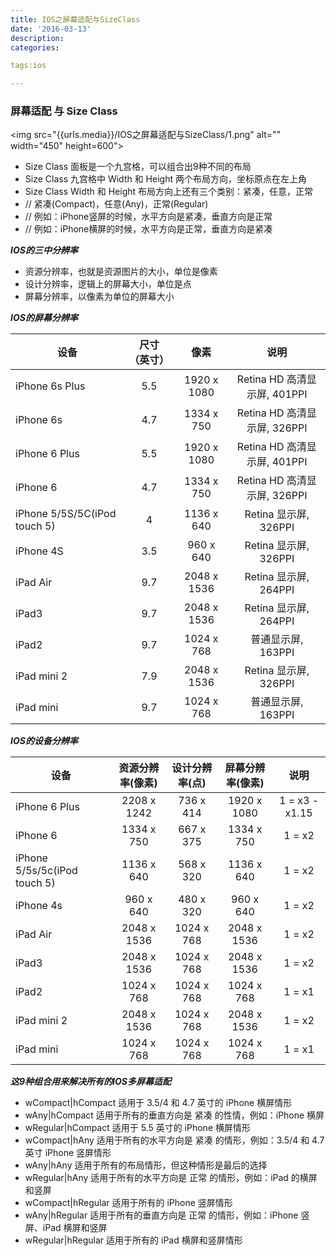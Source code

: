 ```yaml
---
title: IOS之屏幕适配与SizeClass
date: '2016-03-13'
description:
categories:

tags:ios

---
```


>

### 屏幕适配 与 Size Class

>

<img src="{{urls.media}}/IOS之屏幕适配与SizeClass/1.png" alt="" width="450" height=600">

>

* Size Class 面板是一个九宫格，可以组合出9种不同的布局
* Size Class 九宫格中 Width 和 Height 两个布局方向，坐标原点在左上角 
* Size Class Width 和 Height 布局方向上还有三个类别：紧凑，任意，正常
* // 紧凑(Compact)，任意(Any)，正常(Regular)
* // 例如：iPhone竖屏的时候，水平方向是紧凑，垂直方向是正常
* // 例如：iPhone横屏的时候，水平方向是正常，垂直方向是紧凑

>

***IOS的三中分辨率***

* 资源分辨率，也就是资源图片的大小，单位是像素
* 设计分辨率，逻辑上的屏幕大小，单位是点
* 屏幕分辨率，以像素为单位的屏幕大小

>

***IOS的屏幕分辨率***

| 设备 | 尺寸（英寸）| 像素 | 说明 |
| --- | :---: | :---: | :---: |
| iPhone 6s Plus | 5.5 | 1920 x 1080 | Retina HD 高清显示屏, 401PPI |
| iPhone 6s | 4.7 | 1334 x 750 | Retina HD 高清显示屏, 326PPI |
| iPhone 6 Plus | 5.5 | 1920 x 1080 | Retina HD 高清显示屏, 401PPI |
| iPhone 6 | 4.7 | 1334 x 750 | Retina HD 高清显示屏, 326PPI |
| iPhone 5/5S/5C(iPod touch 5) | 4 | 1136 x 640 | Retina 显示屏, 326PPI |
| iPhone 4S | 3.5 | 960 x 640 | Retina 显示屏, 326PPI |
| iPad Air | 9.7 | 2048 x 1536 | Retina 显示屏, 264PPI |
| iPad3 | 9.7 | 2048 x 1536 | Retina 显示屏, 264PPI |
| iPad2 | 9.7 | 1024 x 768 | 普通显示屏, 163PPI |
| iPad mini 2 | 7.9 | 2048 x 1536 | Retina 显示屏, 326PPI |
| iPad mini | 9.7 | 1024 x 768 | 普通显示屏, 163PPI |

>

***IOS的设备分辨率***

| 设备 | 资源分辨率(像素) | 设计分辨率(点) | 屏幕分辨率(像素) | 说明 |
| --- | :---: | :---: | :---: | :---: |
| iPhone 6 Plus | 2208 x 1242 | 736 x 414 | 1920 x 1080 | 1 = x3 - x1.15 |
| iPhone 6 | 1334 x 750 | 667 x 375 | 1334 x 750 | 1 = x2 |
| iPhone 5/5s/5c(iPod touch 5) | 1136 x 640 | 568 x 320 | 1136 x 640 | 1 = x2 |
| iPhone 4s | 960 x 640 | 480 x 320 | 960 x 640 | 1 = x2 |
| iPad Air | 2048 x 1536 | 1024 x 768 | 2048 x 1536 | 1 = x2 |
| iPad3 | 2048 x 1536 | 1024 x 768 | 2048 x 1536 | 1 = x2 |
| iPad2 | 1024 x 768 | 1024 x 768 | 1024 x 768 | 1 = x1 |
| iPad mini 2 | 2048 x 1536 | 1024 x 768 | 2048 x 1536 | 1 = x2 |
| iPad mini | 1024 x 768 | 1024 x 768 | 1024 x 768 | 1 = x1 |

>

***这9种组合用来解决所有的IOS多屏幕适配***

* wCompact|hCompact 适用于 3.5/4 和 4.7 英寸的 iPhone 横屏情形
* wAny|hCompact 适用于所有的垂直方向是 紧凑 的性情，例如：iPhone 横屏
* wRegular|hCompact 适用于 5.5 英寸的 iPhone 横屏情形
* wCompact|hAny 适用于所有的水平方向是 紧凑 的情形，例如：3.5/4 和 4.7 英寸 iPhone 竖屏情形
* wAny|hAny 适用于所有的布局情形，但这种情形是最后的选择
* wRegular|hAny 适用于所有的水平方向是 正常 的情形，例如：iPad 的横屏和竖屏
* wCompact|hRegular 适用于所有的 iPhone 竖屏情形
* wAny|hRegular 适用于所有的垂直方向是 正常 的情形，例如：iPhone 竖屏、iPad 横屏和竖屏
* wRegular|hRegular 适用于所有的 iPad 横屏和竖屏情形